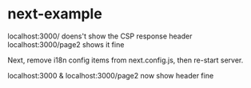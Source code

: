 # next-example

localhost:3000/ doens't show the CSP response header
localhost:3000/page2 shows it fine

Next, remove i18n config items from next.config.js, then re-start server.

localhost:3000 & localhost:3000/page2 now show header fine

